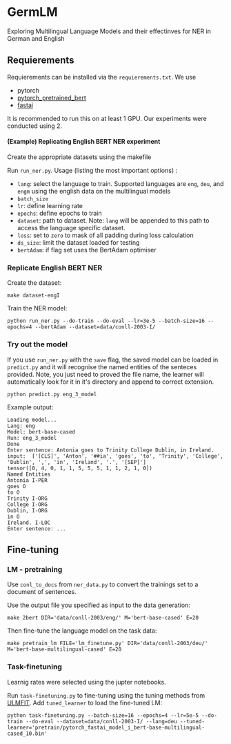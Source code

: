 # GermLM
Exploring Multilingual Language Models and their effectinves for NER in German and English

## Requierements
Requierements can be installed via the `requierements.txt`.
We use 
* pytorch
* [pytorch_pretrained_bert](https://github.com/huggingface/pytorch-pretrained-BERT/)
* [fastai]

It is recommended to run this on at least 1 GPU. Our experiments were conducted using 2.

#### (Example) Replicating English BERT NER experiment
Create the appropriate datasets using the makefile

Run `run_ner.py`. Usage (listing the most important options) :
* `lang`: select the language to train. Supported languages are `eng`, `deu`, and `engm` using the english data on the multilingual models
* `batch_size`
* `lr`: define learning rate
* `epochs`: define epochs to train
* `dataset`: path to dataset. Note: `lang` will be appended to this path to access the language specific dataset.
* `loss`: set to `zero` to mask of all padding during loss calculation
* `ds_size`: limit the dataset loaded for testing
* `bertAdam`: if flag set uses the BertAdam optimiser

### Replicate English BERT NER
Create the dataset:
```shell
make dataset-engI
```
Train the NER model:
```
python run_ner.py --do-train --do-eval --lr=3e-5 --batch-size=16 --epochs=4 --bertAdam --dataset=data/conll-2003-I/
```

### Try out the model
If you use `run_ner.py` with the `save` flag, the saved model can be loaded in `predict.py` and it will recognise the named entities of the senteces provided. Note, you just need to proved the file name, the learner will automatically look for it in it's directory and append to correct extension.

```
python predict.py eng_3_model
```

Example output:
```
Loading model...
Lang: eng
Model: bert-base-cased
Run: eng_3_model
Done
Enter sentence: Antonia goes to Trinity College Dublin, in Ireland.
input:  ['[CLS]', 'Anton', '##ia', 'goes', 'to', 'Trinity', 'College', 'Dublin', ',', 'in', 'Ireland', '.', '[SEP]']
tensor([0, 4, 0, 1, 1, 5, 5, 5, 1, 1, 2, 1, 0])
Named Entities
Antonia I-PER
goes O
to O
Trinity I-ORG
College I-ORG
Dublin, I-ORG
in O
Ireland. I-LOC
Enter sentence: ...
```

## Fine-tuning

### LM - pretraining

Use `conl_to_docs` from `ner_data.py` to convert the trainings set to a document of sentences.

Use the output file you specified as input to the data generation:
```
make 2bert DIR='data/conll-2003/eng/' M='bert-base-cased' E=20
```

Then fine-tune the language model on the task data:
```
make pretrain_lm FILE='lm_finetune.py' DIR='data/conll-2003/deu/' M='bert-base-multilingual-cased' E=20 
```

### Task-finetuning

Learnig rates were selected using the jupter notebooks.

Run `task-finetuning.py` to fine-tuning using the tuning methods from [ULMFIT]. Add `tuned_learner` to load the fine-tuned LM:
```
python task-finetuning.py --batch-size=16 --epochs=4 --lr=5e-5 --do-train --do-eval --dataset=data/conll-2003-I/ --lang=deu --tuned-learner='pretrain/pytorch_fastai_model_i_bert-base-multilingual-cased_10.bin'
```

[BERT]:https://arxiv.org/pdf/1810.04805.pdf
[ULMFiT]: https://arxiv.org/pdf/1801.06146.pdf
[ELMo]: https://arxiv.org/abs/1802.05365
[OpenAi]: https://s3-us-west-2.amazonaws.com/openai-assets/research-covers/language-unsupervised/language_understanding_paper.pdf
[AWD-LSTM]: TODO
[Wikitext-103]: https://www.salesforce.com/products/einstein/ai-research/the-wikitext-dependency-language-modeling-dataset/
[Bookcorpus]: http://yknzhu.wixsite.com/mbweb


[CoNLL 2003]:https://www.clips.uantwerpen.be/conll2003/ner/
[Peters.]:https://www.aclweb.org/anthology/P/P17/P17-1161.pdf
[SNLI 2015]:https://nlp.stanford.edu/projects/snli/
[ROCStories]:http://cs.rochester.edu/nlp/rocstories/

[SB-10K]:http://www.spinningbytes.com/resources/
[GermEval2014]:https://sites.google.com/site/germeval2014ner/data
[CoNLL2011]:http://conll.cemantix.org/2011/data.html

[Twitter Corpus+Benchmark]:http://www.aclweb.org/anthology/W17-1106
[NER Shootout]:http://aclweb.org/anthology/P18-2020.pdf
[fastai]:https://github.com/fastai/fastai
[imdb_scripts]:https://github.com/fastai/fastai/tree/master/courses/dl2/imdb_scripts
